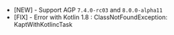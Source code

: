 - [NEW] - Support AGP `7.4.0-rc03` and `8.0.0-alpha11`
- [FIX] - Error with Kotlin 1.8 : ClassNotFoundException: KaptWithKotlincTask
